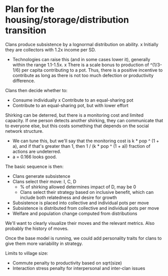 # Plan for the housing/storage/distribution transition

Clans produce subsistence by a lognormal distribution on
ability.
x Initially they are collectors with 1.2x income per SD.
- Technologies can raise this (and in some cases lower it),
  generally within the range 1.1-1.5x.
x There is a scale bonus to production of ^(1/3-1/6) per
  capita contributing to a pot. Thus, there is a positive
  incentive to contribute as long as there is not too much
  defection or productivity difference.

Clans then decide whether to:
- Consume individually
x Contribute to an equal-sharing pot
- Contribute to an equal-sharing pot, but with lower effort

Shirking can be deterred, but there is a monitoring cost
and limited capacity. If one person detects another shirking,
they can communicate that to everyone else, but this costs
something that depends on the social network structure.
- We can tune this, but we'll say that the monitoring cost
  is k * pop ^ (1 + a), and if that's greater than 1, then
  1 / (k * pop ^ (1 + a)) fraction of actions are undeterred.
- a = 0.166 looks good.

The basic sequence is then:
- Clans generate subsistence
- Clans select their move: I, C, D
  - % of shirking allowed determines impact of D, may be 0
  - Clans select their strategy based on inclusive benefit,
    which can include both relatedness and desire for growth
- Subsistence is placed into collective and individual pots
  per move
- Subsistence is distributed from collective and individual
  pots per move
- Welfare and population change computed from distributions

We'll want to clearly visualize their moves and the relevant
metrics. Also probably the history of moves.

Once the base model is running, we could add personality traits
for clans to give them more variability in strategy.

Limits to village size:
- Commute penalty to productivity based on sqrt(size)
- Interaction stress penalty for interpersonal and inter-clan
  issues
